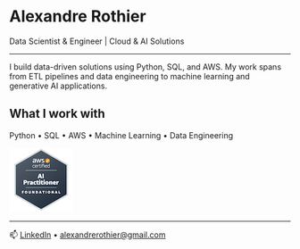 # Alexandre Rothier

Data Scientist & Engineer | Cloud & AI Solutions

---

I build data-driven solutions using Python, SQL, and AWS. My work spans from ETL pipelines and data engineering to machine learning and generative AI applications.

## What I work with

Python • SQL • AWS • Machine Learning • Data Engineering

[![AWS Certified AI Practitioner](assets/aws-certified-ai-practitioner.png)](https://www.credly.com/badges/8df267e2-78c0-43da-b39b-f573c9db0993)

---

📫 [LinkedIn](https://linkedin.com/in/rothier) • alexandrerothier@gmail.com
